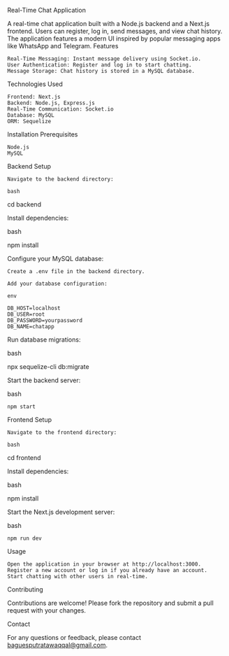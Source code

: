 Real-Time Chat Application

A real-time chat application built with a Node.js backend and a Next.js frontend. Users can register, log in, send messages, and view chat history. The application features a modern UI inspired by popular messaging apps like WhatsApp and Telegram.
Features

    Real-Time Messaging: Instant message delivery using Socket.io.
    User Authentication: Register and log in to start chatting.
    Message Storage: Chat history is stored in a MySQL database.

Technologies Used

    Frontend: Next.js
    Backend: Node.js, Express.js
    Real-Time Communication: Socket.io
    Database: MySQL
    ORM: Sequelize

Installation
Prerequisites

    Node.js
    MySQL

Backend Setup

    Navigate to the backend directory:

    bash

cd backend

Install dependencies:

bash

npm install

Configure your MySQL database:

    Create a .env file in the backend directory.

    Add your database configuration:

    env

    DB_HOST=localhost
    DB_USER=root
    DB_PASSWORD=yourpassword
    DB_NAME=chatapp

Run database migrations:

bash

npx sequelize-cli db:migrate

Start the backend server:

bash

    npm start

Frontend Setup

    Navigate to the frontend directory:

    bash

cd frontend

Install dependencies:

bash

npm install

Start the Next.js development server:

bash

    npm run dev

Usage

    Open the application in your browser at http://localhost:3000.
    Register a new account or log in if you already have an account.
    Start chatting with other users in real-time.

Contributing

Contributions are welcome! Please fork the repository and submit a pull request with your changes.

Contact

For any questions or feedback, please contact baguesputratawaqqal@gmail.com.
